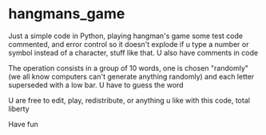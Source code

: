 # hangmans_game
Just a simple code in Python, playing hangman's game some test code commented, and error control so it doesn't explode if u type a number or symbol instead of a character, stuff like that. U also have comments in code

The operation consists in a group of 10 words, one is chosen "randomly" (we all know computers can't generate anything randomly) and each letter superseded with a low bar. U have to guess the word

U are free to edit, play, redistribute, or anything u like with this code, total liberty

Have fun
